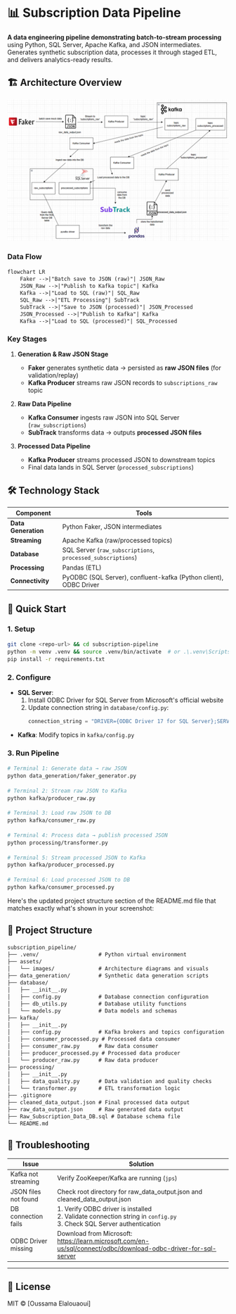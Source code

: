 # 📊 Subscription Data Pipeline  

**A data engineering pipeline demonstrating batch-to-stream processing** using Python, SQL Server, Apache Kafka, and JSON intermediates. Generates synthetic subscription data, processes it through staged ETL, and delivers analytics-ready results.

## 🏗️ Architecture Overview  

![Architecture Diagram](assets/images/architecture_diagram.png)  

### **Data Flow**  
```mermaid
flowchart LR
    Faker -->|"Batch save to JSON (raw)"| JSON_Raw
    JSON_Raw -->|"Publish to Kafka topic"| Kafka
    Kafka -->|"Load to SQL (raw)"| SQL_Raw
    SQL_Raw -->|"ETL Processing"| SubTrack
    SubTrack -->|"Save to JSON (processed)"| JSON_Processed
    JSON_Processed -->|"Publish to Kafka"| Kafka
    Kafka -->|"Load to SQL (processed)"| SQL_Processed
```

### **Key Stages**  

1. **Generation & Raw JSON Stage**  
   - **Faker** generates synthetic data → persisted as **raw JSON files** (for validation/replay)  
   - **Kafka Producer** streams raw JSON records to `subscriptions_raw` topic  

2. **Raw Data Pipeline**  
   - **Kafka Consumer** ingests raw JSON into SQL Server (`raw_subscriptions`)  
   - **SubTrack** transforms data → outputs **processed JSON files**  

3. **Processed Data Pipeline**  
   - **Kafka Producer** streams processed JSON to downstream topics  
   - Final data lands in SQL Server (`processed_subscriptions`)  

## 🛠️ Technology Stack  

| Component           | Tools                                                                 |
|---------------------|-----------------------------------------------------------------------|
| **Data Generation** | Python Faker, JSON intermediates                                      |
| **Streaming**       | Apache Kafka (raw/processed topics)                                   |
| **Database**        | SQL Server (`raw_subscriptions`, `processed_subscriptions`)           |
| **Processing**      | Pandas (ETL)                                                          |
| **Connectivity**    | PyODBC (SQL Server), confluent-kafka (Python client), ODBC Driver    |

## 🚀 Quick Start  

### **1. Setup**  
```bash
git clone <repo-url> && cd subscription-pipeline
python -m venv .venv && source .venv/bin/activate  # or .\.venv\Scripts\activate
pip install -r requirements.txt
```

### **2. Configure**  
- **SQL Server**: 
  1. Install ODBC Driver for SQL Server from Microsoft's official website
  2. Update connection string in `database/config.py`:
     ```python
     connection_string = "DRIVER={ODBC Driver 17 for SQL Server};SERVER=your_server;DATABASE=your_db;UID=username;PWD=password"
     ```
- **Kafka**: Modify topics in `kafka/config.py`  

### **3. Run Pipeline**  
```bash
# Terminal 1: Generate data → raw JSON
python data_generation/faker_generator.py  

# Terminal 2: Stream raw JSON to Kafka
python kafka/producer_raw.py  

# Terminal 3: Load raw JSON to DB 
python kafka/consumer_raw.py

# Terminal 4: Process data → publish processed JSON
python processing/transformer.py  

# Terminal 5: Stream processed JSON to Kafka
python kafka/producer_processed.py 

# Terminal 6: Load processed JSON to DB
python kafka/consumer_processed.py  
```

Here's the updated project structure section of the README.md file that matches exactly what's shown in your screenshot:


## 📁 Project Structure  
```
subscription_pipeline/
├── .venv/                   # Python virtual environment
├── assets/
│   └── images/              # Architecture diagrams and visuals
├── data_generation/         # Synthetic data generation scripts
├── database/
│   ├── __init__.py
│   ├── config.py            # Database connection configuration
│   ├── db_utils.py          # Database utility functions
│   └── models.py            # Data models and schemas
├── kafka/
│   ├── __init__.py
│   ├── config.py            # Kafka brokers and topics configuration
│   ├── consumer_processed.py # Processed data consumer
│   ├── consumer_raw.py      # Raw data consumer
│   ├── producer_processed.py # Processed data producer
│   └── producer_raw.py      # Raw data producer
├── processing/
│   ├── __init__.py
│   ├── data_quality.py      # Data validation and quality checks
│   └── transformer.py       # ETL transformation logic
├── .gitignore
├── cleaned_data_output.json # Final processed data output
├── raw_data_output.json     # Raw generated data output
├── Raw_Subscription_Data_DB.sql # Database schema file
└── README.md
```
## 🐛 Troubleshooting  

**Issue** | **Solution**  
---|---
Kafka not streaming | Verify ZooKeeper/Kafka are running (`jps`)  
JSON files not found | Check root directory for raw_data_output.json and cleaned_data_output.json  
DB connection fails | 1. Verify ODBC driver is installed<br>2. Validate connection string in `config.py`<br>3. Check SQL Server authentication  
ODBC Driver missing | Download from Microsoft: https://learn.microsoft.com/en-us/sql/connect/odbc/download-odbc-driver-for-sql-server  

---

## 📜 License  
MIT © [Oussama Elalouaoui]  
